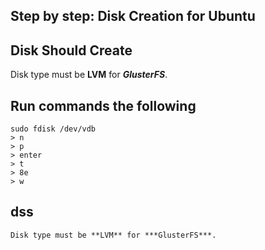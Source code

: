 ## Step by step: Disk Creation for Ubuntu


## Disk Should Create
Disk type must be **LVM** for ***GlusterFS***.

## Run commands the following  
```
sudo fdisk /dev/vdb
> n
> p
> enter
> t
> 8e
> w
```

## dss
```
Disk type must be **LVM** for ***GlusterFS***.

```